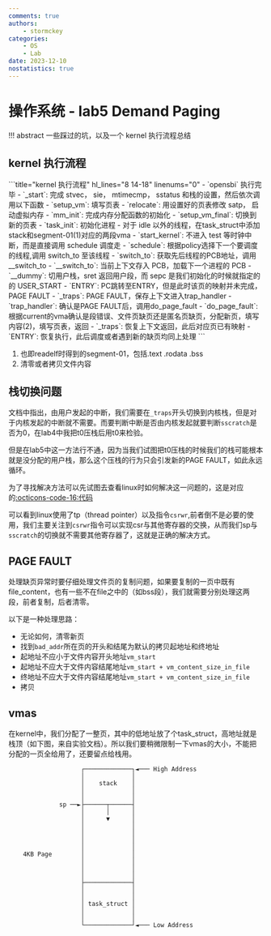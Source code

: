 ```yaml
---
comments: true
authors:
    - stormckey
categories:
    - OS
    - Lab
date: 2023-12-10
nostatistics: true
---
```


# 操作系统 - lab5 Demand Paging
!!! abstract
    一些踩过的坑，以及一个 kernel 执行流程总结
<!-- more -->

## kernel 执行流程

<div class="annotate" markdown>
```title="kernel 执行流程" hl_lines="8 14-18" linenums="0"
- `opensbi` 执行完毕
- `_start`: 完成 stvec， sie， mtimecmp， sstatus 和栈的设置，然后依次调用以下函数
    - `setup_vm`: 填写页表
    - `relocate`: 用设置好的页表修改 satp， 启动虚拟内存
    - `mm_init`: 完成内存分配函数的初始化
    - `setup_vm_final`: 切换到新的页表
    - `task_init`: 初始化进程
        - 对于 idle 以外的线程，在task_struct中添加stack和segment-01(1)对应的两段vma
- `start_kernel`: 不进入 test 等时钟中断，而是直接调用 schedule 调度走
- `schedule`: 根据policy选择下一个要调度的线程,调用 switch_to 至该线程
- `switch_to`: 获取先后线程的PCB地址，调用__switch_to
- `__switch_to`: 当前上下文存入 PCB，加载下一个进程的 PCB
- `__dummy`: 切用户栈，sret 返回用户段，而 sepc 是我们初始化的时候就指定的的 USER_START
- `ENTRY`: PC跳转至ENTRY，但是此时该页的映射并未完成，PAGE FAULT
- `_traps`: PAGE FAULT，保存上下文进入trap_handler
- `trap_handler`: 确认是PAGE FAULT后，调用do_page_fault
- `do_page_fault`: 根据current的vma确认是段错误、文件页缺页还是匿名页缺页，分配新页，填写内容(2)，填写页表，返回
- `_traps`: 恢复上下文返回，此后对应页已有映射
- `ENTRY`: 恢复执行，此后调度或者遇到新的缺页均同上处理
```
</div>

1.  也即readelf时得到的segment-01，包括.text .rodata .bss
2.  清零或者拷贝文件内容

## 栈切换问题

文档中指出，由用户发起的中断，我们需要在`_traps`开头切换到内核栈，但是对于内核发起的中断就不需要。而要判断中断是否由内核发起就要判断`sscratch`是否为0，在lab4中我把t0压栈后用t0来检验。

但是在lab5中这一方法行不通，因为当我们试图把t0压栈的时候我们的栈可能根本就是没分配的用户栈，那么这个压栈的行为只会引发新的PAGE FAULT，如此永远循环。

为了寻找解决方法可以先试图去查看linux时如何解决这一问题的，这是对应的[:octicons-code-16:代码](https://elixir.bootlin.com/linux/v6.0/source/arch/riscv/kernel/entry.S#L27)

可以看到linux使用了tp（thread pointer）以及指令`csrwr`,前者倒不是必要的使用，我们主要关注到`csrwr`指令可以实现csr与其他寄存器的交换，从而我们sp与`sscratch`的切换就不需要其他寄存器了，这就是正确的解决方式。

## PAGE FAULT

处理缺页异常时要仔细处理文件页的复制问题，如果要复制的一页中既有file_content，也有一些不在file之中的（如bss段），我们就需要分别处理这两段，前者复制，后者清零。

以下是一种处理思路：

- 无论如何，清零新页
- 找到`bad_addr`所在页的开头和结尾为默认的拷贝起地址和终地址
- 起地址不应小于文件内容开头地址`vm_start`
- 起地址不应大于文件内容结尾地址`vm_start + vm_content_size_in_file`
- 终地址不应大于文件内容结尾地址`vm_start + vm_content_size_in_file`
- 拷贝

## vmas

在kernel中，我们分配了一整页，其中的低地址放了个task_struct，高地址就是栈顶（如下图，来自实验文档）。所以我们要稍微限制一下vmas的大小，不能把分配的一页全给用了，还要留点给栈用。

```
                    ┌─────────────┐◄─── High Address
                    │             │
                    │    stack    │
                    │             │
                    │             │
              sp ──►├──────┬──────┤
                    │      │      │
                    │      ▼      │
                    │             │
                    │             │
                    │             │
                    │             │
    4KB Page        │             │
                    │             │
                    │             │
                    │             │
                    ├─────────────┤
                    │             │
                    │             │
                    │ task_struct │
                    │             │
                    │             │
                    └─────────────┘◄─── Low Address
```

